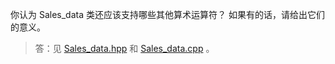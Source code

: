 你认为 Sales_data 类还应该支持哪些其他算术运算符？
如果有的话，请给出它们的意义。

> 答：见 [Sales_data.hpp](../../lib/Sales_data.hpp) 和 [Sales_data.cpp](../../lib/Sales_data.cpp) 。
